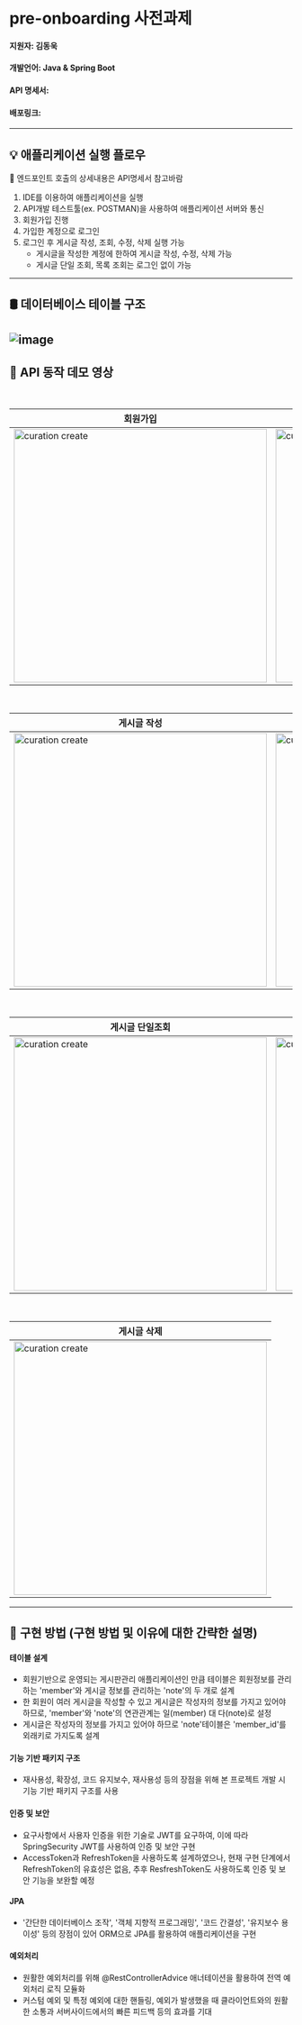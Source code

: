 # pre-onboarding 사전과제
#### 지원자: 김동욱
#### 개발언어: Java & Spring Boot
#### API 명세서:
#### 배포링크: 
---
## 💡 애플리케이션 실행 플로우
📌 엔드포인트 호출의 상세내용은 API명세서 참고바람
1. IDE를 이용하여 애플리케이션을 실행
2. API개발 테스트툴(ex. POSTMAN)을 사용하여 애플리케이션 서버와 통신
3. 회원가입 진행
4. 가입한 계정으로 로그인
5. 로그인 후 게시글 작성, 조회, 수정, 삭제 실행 가능
   - 게시글을 작성한 계정에 한하여  게시글 작성, 수정, 삭제 가능
   - 게시글 단일 조회, 목록 조회는 로그인 없이 가능
---
## 🛢 데이터베이스 테이블 구조
![image](https://github.com/WOOK0112/wanted-pre-onboarding-backend/assets/124886494/55953134-4710-48fb-871c-156cbd7c95c0)
------------
## 💼 API 동작 데모 영상
<br/>
<table>
  <thead>
    <tr>
      <th style='text-align: center'>회원가입</th>
      <th style='text-align: center'>로그인</th>
    </tr>
  </thead>
  <tbody>
    <tr>
      <td>
        <img style='width: 450px;' src='![회원가입](https://github.com/WOOK0112/wanted-pre-onboarding-backend/assets/124886494/dbd4fc3c-aca5-4fa3-a815-c1d93490e195)' alt='curation create' />
      </td>
      <td>
        <img style='width: 450px;' src='![로그인](https://github.com/WOOK0112/wanted-pre-onboarding-backend/assets/124886494/24629616-450c-46b6-8a87-6456c6803652)' alt='curation update/delete' />
      </td>
    </tr>
  </tbody>
</table>
<br/>
<table>
  <thead>
    <tr>
      <th style='text-align: center'>게시글 작성</th>
      <th style='text-align: center'>게시글 수정</th>
    </tr>
  </thead>
  <tbody>
    <tr>
      <td>
        <img style='width: 450px;' src='![게시글 작성](https://github.com/WOOK0112/wanted-pre-onboarding-backend/assets/124886494/a0bce35e-4553-4fdc-a055-49cc947a8c59)' alt='curation create' />
      </td>
      <td>
        <img style='width: 450px;' src='![게시글 수정](https://github.com/WOOK0112/wanted-pre-onboarding-backend/assets/124886494/d1b892f0-4506-4d4c-bfe8-e64a21ad7df7)' alt='curation update/delete' />
      </td>
    </tr>
  </tbody>
</table>
<br/>
<table>
  <thead>
    <tr>
      <th style='text-align: center'>게시글 단일조회</th>
      <th style='text-align: center'>게시글 목록조</th>
    </tr>
  </thead>
  <tbody>
    <tr>
      <td>
        <img style='width: 450px;' src='![게시글 단일조회](https://github.com/WOOK0112/wanted-pre-onboarding-backend/assets/124886494/1b540a82-6dcf-4e52-9f92-9b504ad211b1)' alt='curation create' />
      </td>
      <td>
        <img style='width: 450px;' src='![게시글 목록조회](https://github.com/WOOK0112/wanted-pre-onboarding-backend/assets/124886494/0ee2aa40-9e82-4d6c-952d-f472c5946687)' alt='curation update/delete' />
      </td>
    </tr>
  </tbody>
</table>
<br/>
<table>
  <thead>
    <tr>
      <th style='text-align: center'>게시글 삭제</th>
    </tr>
  </thead>
  <tbody>
    <tr>
      <td>
        <img style='width: 450px;' src='![게시글 삭제](https://github.com/WOOK0112/wanted-pre-onboarding-backend/assets/124886494/716370bb-47cb-4255-b36a-ea1c7d798092)' alt='curation create' />
      </td>
    </tr>
  </tbody>
</table>

---
## 📖 구현 방법 (구현 방법 및 이유에 대한 간략한 설명)
#### 테이블 설계
 - 회원기반으로 운영되는 게시판관리 애플리케이션인 만큼 테이블은 회원정보를 관리하는 'member'와 게시글 정보를 관리하는 'note'의 두 개로 설계
 - 한 회원이 여러 게시글을 작성할 수 있고 게시글은 작성자의 정보를 가지고 있어야 하므로, 'member'와 'note'의 연관관계는 일(member) 대 다(note)로 설정
 - 게시글은 작성자의 정보를 가지고 있어야 하므로 'note'테이블은 'member_id'를 외래키로 가지도록 설계
#### 기능 기반 패키지 구조
 - 재사용성, 확장성, 코드 유지보수, 재사용성 등의 장점을 위해 본 프로젝트 개발 시 기능 기반 패키지 구조를 사용
#### 인증 및 보안
 - 요구사항에서 사용자 인증을 위한 기술로 JWT를 요구하여, 이에 따라 SpringSecurity JWT를 사용하여 인증 및 보안 구현
 - AccessToken과 RefreshToken을 사용하도록 설계하였으나, 현재 구현 단계에서 RefreshToken의 유효성은 없음, 추후 ResfreshToken도 사용하도록 인증 및 보안 기능을 보완할 예정
#### JPA
 - '간단한 데이터베이스 조작', '객체 지향적 프로그래밍', '코드 간결성', '유지보수 용이성' 등의 장점이 있어 ORM으로 JPA를 활용하여 애플리케이션을 구현
#### 예외처리
 - 원활한 예외처리를 위해 @RestControllerAdvice 애너테이션을 활용하여 전역 예외처리 로직 모듈화
 - 커스텀 예외 및 특정 예외에 대한 핸들링, 예외가 발생했을 때 클라이언트와의 원활한 소통과 서버사이드에서의 빠른 피드백 등의 효과를 기대

